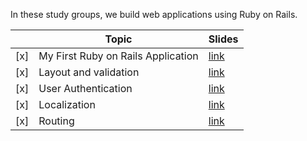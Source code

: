 In these study groups, we build web applications using Ruby on Rails.

|     | Topic                              | Slides                        |
|-----|------------------------------------|-------------------------------|
| [x] | My First Ruby on Rails Application | [link](https://goo.gl/XhxWtA) |
| [x] | Layout and validation              | [link](https://goo.gl/AeqYyt) |
| [x] | User Authentication                | [link](https://goo.gl/7awL1s) |
| [x] | Localization                       | [link](https://goo.gl/XQWKuN) |
| [x] | Routing                            | [link](https://goo.gl/2EuVNx) |
